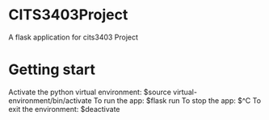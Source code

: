 # CITS3403Project
A flask application for cits3403 Project

# Getting start
Activate the python virtual environment: $source virtual-environment/bin/activate
To run the app: $flask run
To stop the app: $^C
To exit the environment: $deactivate
